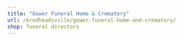 ```yaml
---
title: "Gower Funeral Home & Crematory"
url: /brodheadsville/gower-funeral-home-and-crematory/
shop: funeral directors
---
```

